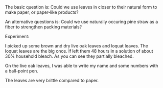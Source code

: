 The basic question is: Could we use leaves in closer to their natural form to make paper, or paper-like products?

An alternative questions is: Could we use naturally occuring pine straw as a fiber to strengthen packing materials?

Experiment:

I picked up some brown and dry live oak leaves and loquat leaves.  The loquat leaves are the big once.  If left them 48 hours
in a solution of about 30% household bleach.  As you can see they partially bleached.

On the live oak leaves, I was able to write my name and some numbers with a ball-point pen.

The leaves are very brittle compared to paper.
